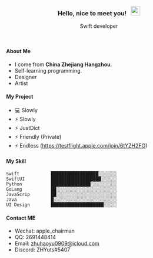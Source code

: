<h3 align="center"> Hello, nice to meet you! &nbsp;  <img src="https://media.giphy.com/media/hvRJCLFzcasrR4ia7z/giphy.gif" width="25px"> </h3>
<p align="center">Swift developer</p>
<br>

#### About Me
- I come from **China Zhejiang Hangzhou**.
- Self-learning programming.
- Designer
- Artist

#### My Project
- :computer: Slowly
- :zap: Slowly
- :zap: JustDict
- :zap: Friendly (Private)
- :zap: Endless (https://testflight.apple.com/join/6tYZH2FO)

#### My Skill
```text
Swift            ██████████████████░░░░░░░
SwiftUI          ███████████████████░░░░░░
Python           ███████████████░░░░░░░░░░
GoLang           ██░░░░░░░░░░░░░░░░░░░░░░░
JavaScrip        ██░░░░░░░░░░░░░░░░░░░░░░░
Java             █░░░░░░░░░░░░░░░░░░░░░░░░
UI Design        ████████████████████░░░░░
```

#### Contact ME
- Wechat: apple_chairman
- QQ: 2691448414
- Email: zhuhaoyu0909@icloud.com
- Discord: ZHYuts#5407
